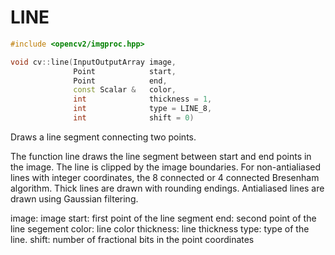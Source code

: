 LINE
====

```c++
#include <opencv2/imgproc.hpp>

void cv::line(InputOutputArray image,
              Point            start,
              Point            end,
              const Scalar &   color,
              int              thickness = 1,
              int              type = LINE_8,
              int              shift = 0)
```

Draws a line segment connecting two points.

The function line draws the line segment between start and end points in the image.
The line is clipped by the image boundaries.
For non-antialiased lines with integer coordinates, the 8 connected or 4 connected Bresenham algorithm.
Thick lines are drawn with rounding endings.
Antialiased lines are drawn using Gaussian filtering.

image: image
start: first point of the line segment
end: second point of the line segement
color: line color
thickness: line thickness
type: type of the line.
shift: number of fractional bits in the point coordinates
